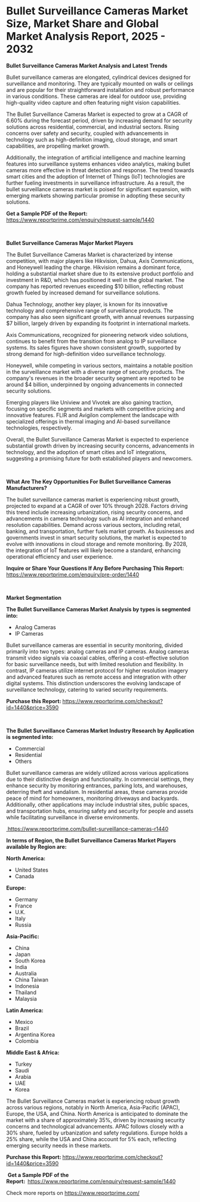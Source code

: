 <p><h1>Bullet Surveillance Cameras Market Size, Market Share and Global Market Analysis Report, 2025 - 2032</h1></p><p><strong>Bullet Surveillance Cameras Market Analysis and Latest Trends</strong></p>
<p><p>Bullet surveillance cameras are elongated, cylindrical devices designed for surveillance and monitoring. They are typically mounted on walls or ceilings and are popular for their straightforward installation and robust performance in various conditions. These cameras are ideal for outdoor use, providing high-quality video capture and often featuring night vision capabilities.</p><p>The Bullet Surveillance Cameras Market is expected to grow at a CAGR of 6.60% during the forecast period, driven by increasing demand for security solutions across residential, commercial, and industrial sectors. Rising concerns over safety and security, coupled with advancements in technology such as high-definition imaging, cloud storage, and smart capabilities, are propelling market growth. </p><p>Additionally, the integration of artificial intelligence and machine learning features into surveillance systems enhances video analytics, making bullet cameras more effective in threat detection and response. The trend towards smart cities and the adoption of Internet of Things (IoT) technologies are further fueling investments in surveillance infrastructure. As a result, the bullet surveillance cameras market is poised for significant expansion, with emerging markets showing particular promise in adopting these security solutions.</p></p>
<p><strong>Get a Sample PDF of the Report:&nbsp;</strong> <a href="https://www.reportprime.com/enquiry/request-sample/1440?utm_campaign=3210&utm_medium=2&utm_source=Github&utm_content=ia&utm_term=18032025&utm_id=bullet-surveillance-cameras">https://www.reportprime.com/enquiry/request-sample/1440</a></p>
<p>&nbsp;</p>
<p><strong>Bullet Surveillance Cameras Major Market Players</strong></p>
<p><p>The Bullet Surveillance Cameras Market is characterized by intense competition, with major players like Hikvision, Dahua, Axis Communications, and Honeywell leading the charge. Hikvision remains a dominant force, holding a substantial market share due to its extensive product portfolio and investment in R&D, which has positioned it well in the global market. The company has reported revenues exceeding $10 billion, reflecting robust growth fueled by increased demand for surveillance solutions.</p><p>Dahua Technology, another key player, is known for its innovative technology and comprehensive range of surveillance products. The company has also seen significant growth, with annual revenues surpassing $7 billion, largely driven by expanding its footprint in international markets.</p><p>Axis Communications, recognized for pioneering network video solutions, continues to benefit from the transition from analog to IP surveillance systems. Its sales figures have shown consistent growth, supported by strong demand for high-definition video surveillance technology.</p><p>Honeywell, while competing in various sectors, maintains a notable position in the surveillance market with a diverse range of security products. The company's revenues in the broader security segment are reported to be around $4 billion, underpinned by ongoing advancements in connected security solutions.</p><p>Emerging players like Uniview and Vivotek are also gaining traction, focusing on specific segments and markets with competitive pricing and innovative features. FLIR and Avigilon complement the landscape with specialized offerings in thermal imaging and AI-based surveillance technologies, respectively.</p><p>Overall, the Bullet Surveillance Cameras Market is expected to experience substantial growth driven by increasing security concerns, advancements in technology, and the adoption of smart cities and IoT integrations, suggesting a promising future for both established players and newcomers.</p></p>
<p>&nbsp;</p>
<p><strong>What Are The Key Opportunities For Bullet Surveillance Cameras Manufacturers?</strong></p>
<p><p>The bullet surveillance cameras market is experiencing robust growth, projected to expand at a CAGR of over 10% through 2028. Factors driving this trend include increasing urbanization, rising security concerns, and advancements in camera technology such as AI integration and enhanced resolution capabilities. Demand across various sectors, including retail, banking, and transportation, further fuels market growth. As businesses and governments invest in smart security solutions, the market is expected to evolve with innovations in cloud storage and remote monitoring. By 2028, the integration of IoT features will likely become a standard, enhancing operational efficiency and user experience.</p></p>
<p><strong>Inquire or Share Your Questions If Any Before Purchasing This Report:</strong> <a href="https://www.reportprime.com/enquiry/pre-order/1440?utm_campaign=3210&utm_medium=2&utm_source=Github&utm_content=ia&utm_term=18032025&utm_id=bullet-surveillance-cameras">https://www.reportprime.com/enquiry/pre-order/1440</a></p>
<p>&nbsp;</p>
<p><strong>Market Segmentation</strong></p>
<p><strong>The Bullet Surveillance Cameras Market Analysis by types is segmented into:</strong></p>
<p><ul><li>Analog Cameras</li><li>IP Cameras</li></ul></p>
<p><p>Bullet surveillance cameras are essential in security monitoring, divided primarily into two types: analog cameras and IP cameras. Analog cameras transmit video signals via coaxial cables, offering a cost-effective solution for basic surveillance needs, but with limited resolution and flexibility. In contrast, IP cameras utilize internet protocol for higher resolution imagery and advanced features such as remote access and integration with other digital systems. This distinction underscores the evolving landscape of surveillance technology, catering to varied security requirements.</p></p>
<p><strong>Purchase this Report:&nbsp;</strong><a href="https://www.reportprime.com/checkout?id=1440&price=3590&utm_campaign=3210&utm_medium=2&utm_source=Github&utm_content=ia&utm_term=18032025&utm_id=bullet-surveillance-cameras">https://www.reportprime.com/checkout?id=1440&price=3590</a></p>
<p>&nbsp;</p>
<p><strong>The Bullet Surveillance Cameras Market Industry Research by Application is segmented into:</strong></p>
<p><ul><li>Commercial</li><li>Residential</li><li>Others</li></ul></p>
<p><p>Bullet surveillance cameras are widely utilized across various applications due to their distinctive design and functionality. In commercial settings, they enhance security by monitoring entrances, parking lots, and warehouses, deterring theft and vandalism. In residential areas, these cameras provide peace of mind for homeowners, monitoring driveways and backyards. Additionally, other applications may include industrial sites, public spaces, and transportation hubs, ensuring safety and security for people and assets while facilitating surveillance in diverse environments.</p></p>
<p><a href="https://www.reportprime.com/bullet-surveillance-cameras-r1440?utm_campaign=3210&utm_medium=2&utm_source=Github&utm_content=ia&utm_term=18032025&utm_id=bullet-surveillance-cameras">&nbsp;https://www.reportprime.com/bullet-surveillance-cameras-r1440</a></p>
<p><strong>In terms of Region, the Bullet Surveillance Cameras Market Players available by Region are:</strong></p>
<p>
    <p> <strong> North America: </strong>
        <ul>
            <li>United States</li>
            <li>Canada</li>
        </ul>
        </p> 
    <p> <strong> Europe: </strong>
        <ul>
            <li>Germany</li>
            <li>France</li>
            <li>U.K.</li>
            <li>Italy</li>
            <li>Russia</li>
        </ul>
        </p> 
    <p> <strong> Asia-Pacific: </strong>
        <ul>
            <li>China</li>
            <li>Japan</li>
            <li>South Korea</li>
            <li>India</li>
            <li>Australia</li>
            <li>China Taiwan</li>
            <li>Indonesia</li>
            <li>Thailand</li>
            <li>Malaysia</li>
        </ul>
        </p> 
    <p> <strong> Latin America: </strong>
        <ul>
            <li>Mexico</li>
            <li>Brazil</li>
            <li>Argentina Korea</li>
            <li>Colombia</li>
        </ul>
        </p> 
    <p> <strong> Middle East & Africa: </strong>
        <ul>
            <li>Turkey</li>
            <li>Saudi</li>
            <li>Arabia</li>
            <li>UAE</li>
            <li>Korea</li>
        </ul>
    </p>
    </p>
<p><p>The Bullet Surveillance Cameras market is experiencing robust growth across various regions, notably in North America, Asia-Pacific (APAC), Europe, the USA, and China. North America is anticipated to dominate the market with a share of approximately 35%, driven by increasing security concerns and technological advancements. APAC follows closely with a 30% share, fueled by urbanization and safety regulations. Europe holds a 25% share, while the USA and China account for 5% each, reflecting emerging security needs in these markets.</p></p>
<p><strong>Purchase this Report: </strong><a href="https://www.reportprime.com/checkout?id=1440&price=3590&utm_campaign=3210&utm_medium=2&utm_source=Github&utm_content=ia&utm_term=18032025&utm_id=bullet-surveillance-cameras">https://www.reportprime.com/checkout?id=1440&price=3590</a></p>
<p>&nbsp;<strong>Get a Sample PDF of the Report:&nbsp;&nbsp;</strong><a href="https://www.reportprime.com/enquiry/request-sample/1440?utm_campaign=3210&utm_medium=2&utm_source=Github&utm_content=ia&utm_term=18032025&utm_id=bullet-surveillance-cameras">https://www.reportprime.com/enquiry/request-sample/1440</a></p>
<p><strong></strong></p>
<p>Check more reports on <a href="https://www.reportprime.com/?utm_campaign=3210&utm_medium=2&utm_source=Github&utm_content=ia&utm_term=18032025&utm_id=bullet-surveillance-cameras">https://www.reportprime.com/</a></p>